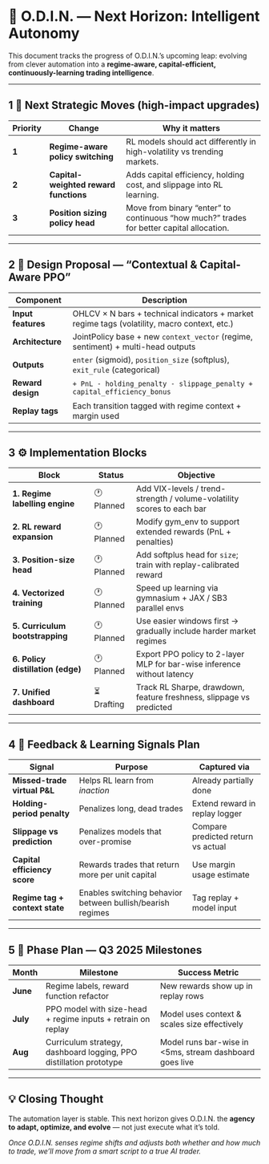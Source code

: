 # 🧠 O.D.I.N. — Next Horizon: Intelligent Autonomy

This document tracks the progress of O.D.I.N.’s upcoming leap: evolving from clever automation into a **regime-aware, capital-efficient, continuously-learning trading intelligence**.

---

## 1 🚀 Next Strategic Moves (high-impact upgrades)

| Priority | Change                                              | Why it matters                                                                                   |
| -------- | --------------------------------------------------- | ------------------------------------------------------------------------------------------------ |
| **1**    | **Regime-aware policy switching**                   | RL models should act differently in high-volatility vs trending markets.                         |
| **2**    | **Capital-weighted reward functions**               | Adds capital efficiency, holding cost, and slippage into RL learning.                            |
| **3**    | **Position sizing policy head**                     | Move from binary “enter” to continuous “how much?” trades for better capital allocation.         |

---

## 2 🧠 Design Proposal — “Contextual & Capital-Aware PPO”

| Component                     | Description                                                                                          |
|------------------------------|------------------------------------------------------------------------------------------------------|
| **Input features**           | OHLCV × N bars + technical indicators + market regime tags (volatility, macro context, etc.)         |
| **Architecture**             | JointPolicy base + new `context_vector` (regime, sentiment) + multi-head outputs                     |
| **Outputs**                  | `enter` (sigmoid), `position_size` (softplus), `exit_rule` (categorical)                            |
| **Reward design**            | `+ PnL - holding_penalty - slippage_penalty + capital_efficiency_bonus`                             |
| **Replay tags**              | Each transition tagged with regime context + margin used                                             |

---

## 3 ⚙️ Implementation Blocks

| Block                                 | Status     | Objective                                                                 |
|--------------------------------------|------------|--------------------------------------------------------------------------|
| **1. Regime labelling engine**       | 🕐 Planned | Add VIX-levels / trend-strength / volume-volatility scores to each bar   |
| **2. RL reward expansion**           | 🕐 Planned | Modify gym_env to support extended rewards (PnL + penalties)             |
| **3. Position-size head**            | 🕐 Planned | Add softplus head for `size`; train with replay-calibrated reward        |
| **4. Vectorized training**           | 🕐 Planned | Speed up learning via gymnasium + JAX / SB3 parallel envs                |
| **5. Curriculum bootstrapping**      | 🕐 Planned | Use easier windows first → gradually include harder market regimes       |
| **6. Policy distillation (edge)**    | 🕐 Planned | Export PPO policy to 2-layer MLP for bar-wise inference without latency  |
| **7. Unified dashboard**             | ⏳ Drafting | Track RL Sharpe, drawdown, feature freshness, slippage vs predicted      |

---

## 4 🔁 Feedback & Learning Signals Plan

| Signal                                         | Purpose                                                              | Captured via                       |
|-----------------------------------------------|----------------------------------------------------------------------|------------------------------------|
| **Missed-trade virtual P&L**                   | Helps RL learn from *inaction*                                       | Already partially done             |
| **Holding-period penalty**                    | Penalizes long, dead trades                                          | Extend reward in replay logger     |
| **Slippage vs prediction**                    | Penalizes models that over-promise                                   | Compare predicted return vs actual |
| **Capital efficiency score**                  | Rewards trades that return more per unit capital                     | Use margin usage estimate          |
| **Regime tag + context state**                | Enables switching behavior between bullish/bearish regimes           | Tag replay + model input           |

---

## 5 📅 Phase Plan — Q3 2025 Milestones

| Month        | Milestone                                                           | Success Metric                                               |
|--------------|---------------------------------------------------------------------|--------------------------------------------------------------|
| **June**     | Regime labels, reward function refactor                             | New rewards show up in replay rows                           |
| **July**     | PPO model with size-head + regime inputs + retrain on replay        | Model uses context & scales size effectively                 |
| **Aug**      | Curriculum strategy, dashboard logging, PPO distillation prototype  | Model runs bar-wise in <5ms, stream dashboard goes live      |

---

## 💡 Closing Thought

The automation layer is stable. This next horizon gives O.D.I.N. the **agency to adapt, optimize, and evolve** — not just execute what it’s told.

*Once O.D.I.N. senses regime shifts and adjusts both *whether* and *how much* to trade, we’ll move from a smart script to a true AI trader.*
